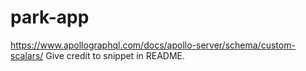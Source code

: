 # park-app

https://www.apollographql.com/docs/apollo-server/schema/custom-scalars/
Give credit to snippet in README.
